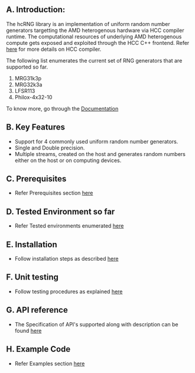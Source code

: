 ## A. Introduction: ##

The hcRNG library is an implementation of uniform random number generators targetting the AMD heterogenous hardware via HCC compiler runtime. The computational resources of underlying AMD heterogenous compute gets exposed and exploited through the HCC C++ frontend. Refer [here](https://github.com/RadeonOpenCompute/hcc) for more details on HCC compiler.

The following list enumerates the current set of RNG generators that are supported so far.

1. MRG31k3p
2. MRG32k3a
3. LFSR113
4. Philox-4x32-10

To know more, go through the [Documentation](https://github.com/ROCmSoftwarePlatform/hcRNG/wiki)

## B. Key Features ##

* Support for 4 commonly used uniform random number generators.
* Single and Double precision.
* Multiple streams, created on the host and generates random numbers either on the host or on computing devices.

## C. Prerequisites ##

* Refer Prerequisites section [here](https://github.com/ROCmSoftwarePlatform/hcRNG/wiki/Prerequisites)

## D. Tested Environment so far 

* Refer Tested environments enumerated [here](https://github.com/ROCmSoftwarePlatform/hcRNG/wiki/Tested-Environments)

## E. Installation  

* Follow installation steps as described [here](https://github.com/ROCmSoftwarePlatform/hcRNG/wiki/Installation)

## F. Unit testing

* Follow testing procedures as explained [here](https://github.com/ROCmSoftwarePlatform/hcRNG/wiki/Unit-testing)

## G. API reference

* The Specification of API's supported along with description  can be found [here](http://hcrng-documentation.readthedocs.org/en/latest/API_reference.html)

## H. Example Code

* Refer Examples section [here](https://github.com/ROCmSoftwarePlatform/hcRNG/wiki/Examples)
